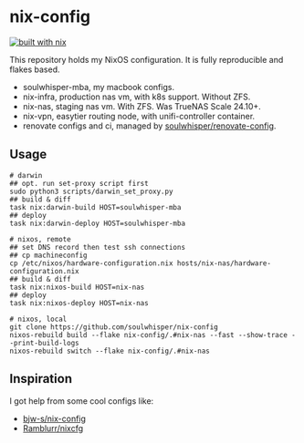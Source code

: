 # nix-config

[![built with nix](https://img.shields.io/badge/built_with_nix-blue?style=for-the-badge&logo=nixos&logoColor=white)](https://builtwithnix.org)

This repository holds my NixOS configuration. It is fully reproducible and flakes based.

- soulwhisper-mba, my macbook configs.
- nix-infra, production nas vm, with k8s support. Without ZFS.
- nix-nas, staging nas vm. With ZFS. Was TrueNAS Scale 24.10+.
- nix-vpn, easytier routing node, with unifi-controller container.
- renovate configs and ci, managed by [soulwhisper/renovate-config](https://github.com/soulwhisper/renovate-config).

## Usage

```shell
# darwin
## opt. run set-proxy script first
sudo python3 scripts/darwin_set_proxy.py
## build & diff
task nix:darwin-build HOST=soulwhisper-mba
## deploy
task nix:darwin-deploy HOST=soulwhisper-mba

# nixos, remote
## set DNS record then test ssh connections
## cp machineconfig
cp /etc/nixos/hardware-configuration.nix hosts/nix-nas/hardware-configuration.nix
## build & diff
task nix:nixos-build HOST=nix-nas
## deploy
task nix:nixos-deploy HOST=nix-nas

# nixos, local
git clone https://github.com/soulwhisper/nix-config
nixos-rebuild build --flake nix-config/.#nix-nas --fast --show-trace --print-build-logs
nixos-rebuild switch --flake nix-config/.#nix-nas
```

## Inspiration

I got help from some cool configs like:

- [bjw-s/nix-config](https://github.com/bjw-s/nix-config)
- [Ramblurr/nixcfg](https://github.com/Ramblurr/nixcfg)
